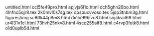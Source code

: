 untitled.html
ccl5fe49pro.html
apjvjs6l1o.html
dch5ghn26bo.html
4lnfno5qjr8.tex
2k0mvl0s7sg.tex
dpsbucvvoso.tex
5jop3tnbm3g.html
figures/img
sc80k44p8m8.html
dmlo99blvc8.html
snjakvcl69.html
ur4l31v1cl.html
73hvh25nkv8.html
4scq255alf8.html
c4rvp3fotk8.html
o1d0uplb5d.html